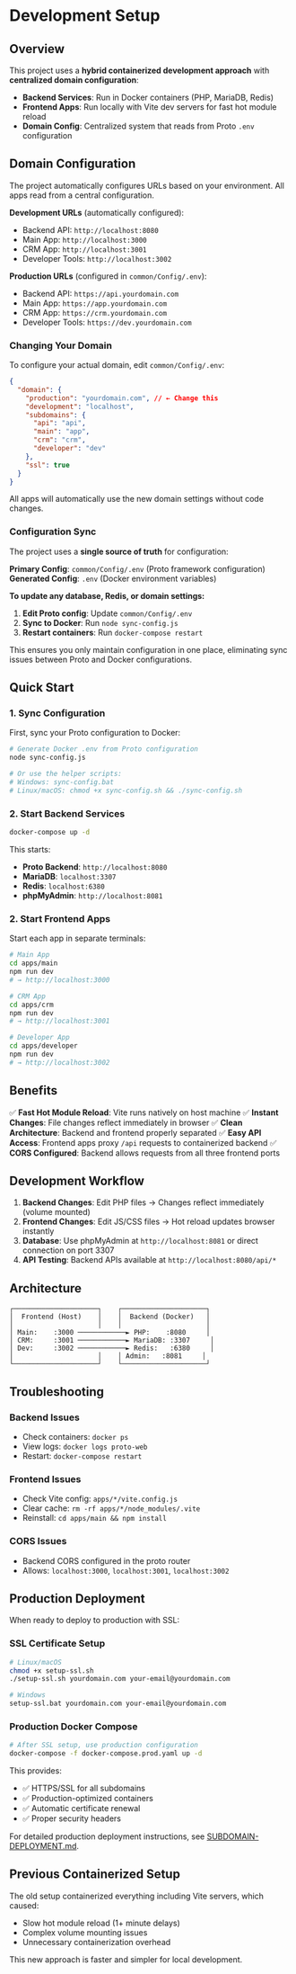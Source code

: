 # Development Setup

## Overview

This project uses a **hybrid containerized development approach** with **centralized domain configuration**:

- **Backend Services**: Run in Docker containers (PHP, MariaDB, Redis)
- **Frontend Apps**: Run locally with Vite dev servers for fast hot module reload
- **Domain Config**: Centralized system that reads from Proto `.env` configuration

## Domain Configuration

The project automatically configures URLs based on your environment. All apps read from a central configuration.

**Development URLs** (automatically configured):
- Backend API: `http://localhost:8080`
- Main App: `http://localhost:3000`
- CRM App: `http://localhost:3001`
- Developer Tools: `http://localhost:3002`

**Production URLs** (configured in `common/Config/.env`):
- Backend API: `https://api.yourdomain.com`
- Main App: `https://app.yourdomain.com`
- CRM App: `https://crm.yourdomain.com`
- Developer Tools: `https://dev.yourdomain.com`

### Changing Your Domain

To configure your actual domain, edit `common/Config/.env`:

```json
{
  "domain": {
    "production": "yourdomain.com", // ← Change this
    "development": "localhost",
    "subdomains": {
      "api": "api",
      "main": "app",
      "crm": "crm",
      "developer": "dev"
    },
    "ssl": true
  }
}
```

All apps will automatically use the new domain settings without code changes.

### Configuration Sync

The project uses a **single source of truth** for configuration:

**Primary Config**: `common/Config/.env` (Proto framework configuration)
**Generated Config**: `.env` (Docker environment variables)

**To update any database, Redis, or domain settings:**

1. **Edit Proto config**: Update `common/Config/.env`
2. **Sync to Docker**: Run `node sync-config.js`
3. **Restart containers**: Run `docker-compose restart`

This ensures you only maintain configuration in one place, eliminating sync issues between Proto and Docker configurations.

## Quick Start

### 1. Sync Configuration

First, sync your Proto configuration to Docker:

```bash
# Generate Docker .env from Proto configuration
node sync-config.js

# Or use the helper scripts:
# Windows: sync-config.bat
# Linux/macOS: chmod +x sync-config.sh && ./sync-config.sh
```

### 2. Start Backend Services

```bash
docker-compose up -d
```

This starts:
- **Proto Backend**: `http://localhost:8080`
- **MariaDB**: `localhost:3307`
- **Redis**: `localhost:6380`
- **phpMyAdmin**: `http://localhost:8081`

### 2. Start Frontend Apps

Start each app in separate terminals:

```bash
# Main App
cd apps/main
npm run dev
# → http://localhost:3000

# CRM App
cd apps/crm
npm run dev
# → http://localhost:3001

# Developer App
cd apps/developer
npm run dev
# → http://localhost:3002
```

## Benefits

✅ **Fast Hot Module Reload**: Vite runs natively on host machine
✅ **Instant Changes**: File changes reflect immediately in browser
✅ **Clean Architecture**: Backend and frontend properly separated
✅ **Easy API Access**: Frontend apps proxy `/api` requests to containerized backend
✅ **CORS Configured**: Backend allows requests from all three frontend ports

## Development Workflow

1. **Backend Changes**: Edit PHP files → Changes reflect immediately (volume mounted)
2. **Frontend Changes**: Edit JS/CSS files → Hot reload updates browser instantly
3. **Database**: Use phpMyAdmin at `http://localhost:8081` or direct connection on port 3307
4. **API Testing**: Backend APIs available at `http://localhost:8080/api/*`

## Architecture

```
┌─────────────────────┐    ┌─────────────────────┐
│  Frontend (Host)    │    │  Backend (Docker)   │
│                     │    │                     │
│ Main:    :3000 ────────────► PHP:    :8080     │
│ CRM:     :3001 ────────────► MariaDB: :3307     │
│ Dev:     :3002 ────────────► Redis:   :6380     │
│                     │    │ Admin:   :8081     │
└─────────────────────┘    └─────────────────────┘
```

## Troubleshooting

### Backend Issues
- Check containers: `docker ps`
- View logs: `docker logs proto-web`
- Restart: `docker-compose restart`

### Frontend Issues
- Check Vite config: `apps/*/vite.config.js`
- Clear cache: `rm -rf apps/*/node_modules/.vite`
- Reinstall: `cd apps/main && npm install`

### CORS Issues
- Backend CORS configured in the proto router
- Allows: `localhost:3000`, `localhost:3001`, `localhost:3002`

## Production Deployment

When ready to deploy to production with SSL:

### SSL Certificate Setup
```bash
# Linux/macOS
chmod +x setup-ssl.sh
./setup-ssl.sh yourdomain.com your-email@yourdomain.com

# Windows
setup-ssl.bat yourdomain.com your-email@yourdomain.com
```

### Production Docker Compose
```bash
# After SSL setup, use production configuration
docker-compose -f docker-compose.prod.yaml up -d
```

This provides:
- ✅ HTTPS/SSL for all subdomains
- ✅ Production-optimized containers
- ✅ Automatic certificate renewal
- ✅ Proper security headers

For detailed production deployment instructions, see [SUBDOMAIN-DEPLOYMENT.md](SUBDOMAIN-DEPLOYMENT.md).

## Previous Containerized Setup

The old setup containerized everything including Vite servers, which caused:
- Slow hot module reload (1+ minute delays)
- Complex volume mounting issues
- Unnecessary containerization overhead

This new approach is faster and simpler for local development.
